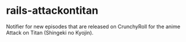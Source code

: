 rails-attackontitan
===================

Notifier for new episodes that are released on CrunchyRoll for the anime Attack on Titan (Shingeki no Kyojin).
